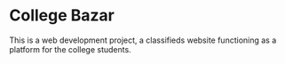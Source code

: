 # College Bazar
 This is a web development project, a classifieds website functioning as a platform for the college students.
